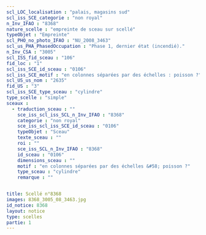 ```yaml
---
scl_LOC_localisation : "palais, magasins sud"
scl_iss_SCE_categorie : "non royal"
n_Inv_IFAO : "8368"
nature_scelle : "empreinte de sceau sur scellé"
typeObjet : "Empreinte"
scl_PHO_no_photo_IFAO : "NU_2008_3463"
scl_us_PHA_PhasedOccupation : "Phase 1, dernier état (incendié)."
n_Inv_CSA : "3005"
scl_ISS_fid_sceau : "106"
fid_loc : "1"
scl_iss_SCE_id_sceau : "0106"
scl_iss_SCE_motif : "en colonnes séparées par des échelles : poisson ?"
scl_US_us_nom : "2635"
fid_US : "3"
scl_iss_SCE_type_sceau : "cylindre"
type_scelle : "simple"
sceaux :
  - traduction_sceau : ""
    sce_iss_scl_iss_SCL_n_Inv_IFAO : "8368"
    categorie : "non royal"
    sce_iss_scl_iss_SCE_id_sceau : "0106"
    typeObjet : "Sceau"
    texte_sceau : ""
    roi : ""
    sce_iss_SCL_n_Inv_IFAO : "8368"
    id_sceau : "0106"
    dimensions_sceau : ""
    motif : "en colonnes séparées par des échelles &#58; poisson ?"
    type_sceau : "cylindre"
    remarque : ""


title: Scellé n°8368
images: 8368_3005_08_3463.jpg
id_notice: 8368
layout: notice
type: scelles
partie: 1
---
```

